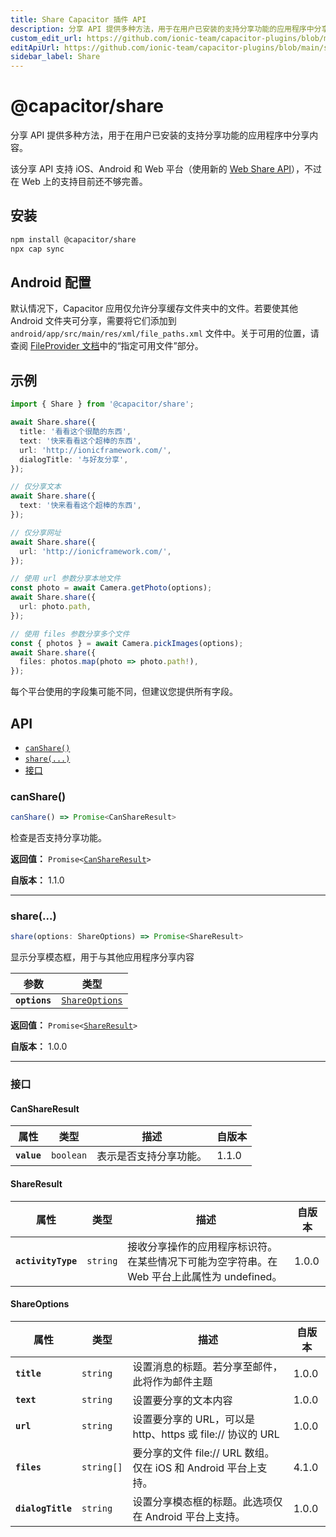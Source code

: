 ```yaml
---
title: Share Capacitor 插件 API
description: 分享 API 提供多种方法，用于在用户已安装的支持分享功能的应用程序中分享内容。
custom_edit_url: https://github.com/ionic-team/capacitor-plugins/blob/main/share/README.md
editApiUrl: https://github.com/ionic-team/capacitor-plugins/blob/main/share/src/definitions.ts
sidebar_label: Share
---
```


# @capacitor/share

分享 API 提供多种方法，用于在用户已安装的支持分享功能的应用程序中分享内容。

该分享 API 支持 iOS、Android 和 Web 平台（使用新的 [Web Share API](https://web.dev/web-share/)），不过在 Web 上的支持目前还不够完善。

## 安装

```bash
npm install @capacitor/share
npx cap sync
```

## Android 配置

默认情况下，Capacitor 应用仅允许分享缓存文件夹中的文件。若要使其他 Android 文件夹可分享，需要将它们添加到 `android/app/src/main/res/xml/file_paths.xml` 文件中。关于可用的位置，请查阅 [FileProvider 文档](https://developer.android.com/reference/androidx/core/content/FileProvider)中的“指定可用文件”部分。

## 示例

```typescript
import { Share } from '@capacitor/share';

await Share.share({
  title: '看看这个很酷的东西',
  text: '快来看看这个超棒的东西',
  url: 'http://ionicframework.com/',
  dialogTitle: '与好友分享',
});

// 仅分享文本
await Share.share({
  text: '快来看看这个超棒的东西',
});

// 仅分享网址
await Share.share({
  url: 'http://ionicframework.com/',
});

// 使用 url 参数分享本地文件
const photo = await Camera.getPhoto(options);
await Share.share({
  url: photo.path,
});

// 使用 files 参数分享多个文件
const { photos } = await Camera.pickImages(options);
await Share.share({
  files: photos.map(photo => photo.path!),
});
```

每个平台使用的字段集可能不同，但建议您提供所有字段。

## API

<docgen-index>

* [`canShare()`](#canshare)
* [`share(...)`](#share)
* [接口](#interfaces)

</docgen-index>

<docgen-api>
<!--Update the source file JSDoc comments and rerun docgen to update the docs below-->

### canShare()

```typescript
canShare() => Promise<CanShareResult>
```

检查是否支持分享功能。

**返回值：** <code>Promise&lt;<a href="#canshareresult">CanShareResult</a>&gt;</code>

**自版本：** 1.1.0

--------------------


### share(...)

```typescript
share(options: ShareOptions) => Promise<ShareResult>
```

显示分享模态框，用于与其他应用程序分享内容

| 参数            | 类型                                                    |
| --------------- | ------------------------------------------------------- |
| **`options`**   | <code><a href="#shareoptions">ShareOptions</a></code>   |

**返回值：** <code>Promise&lt;<a href="#shareresult">ShareResult</a>&gt;</code>

**自版本：** 1.0.0

--------------------


### 接口


#### CanShareResult

| 属性           | 类型                  | 描述                          | 自版本 |
| -------------- | --------------------- | ----------------------------- | ----- |
| **`value`**    | <code>boolean</code>  | 表示是否支持分享功能。        | 1.1.0 |


#### ShareResult

| 属性                 | 类型                | 描述                                                                                             | 自版本 |
| -------------------- | ------------------- | ------------------------------------------------------------------------------------------------ | ----- |
| **`activityType`**   | <code>string</code> | 接收分享操作的应用程序标识符。在某些情况下可能为空字符串。在 Web 平台上此属性为 undefined。      | 1.0.0 |


#### ShareOptions

| 属性              | 类型                  | 描述                                                                              | 自版本 |
| ----------------- | --------------------- | --------------------------------------------------------------------------------- | ----- |
| **`title`**       | <code>string</code>   | 设置消息的标题。若分享至邮件，此将作为邮件主题                                    | 1.0.0 |
| **`text`**        | <code>string</code>   | 设置要分享的文本内容                                                              | 1.0.0 |
| **`url`**         | <code>string</code>   | 设置要分享的 URL，可以是 http、https 或 file:// 协议的 URL                        | 1.0.0 |
| **`files`**       | <code>string[]</code> | 要分享的文件 file:// URL 数组。仅在 iOS 和 Android 平台上支持。                   | 4.1.0 |
| **`dialogTitle`** | <code>string</code>   | 设置分享模态框的标题。此选项仅在 Android 平台上支持。                             | 1.0.0 |

</docgen-api>
